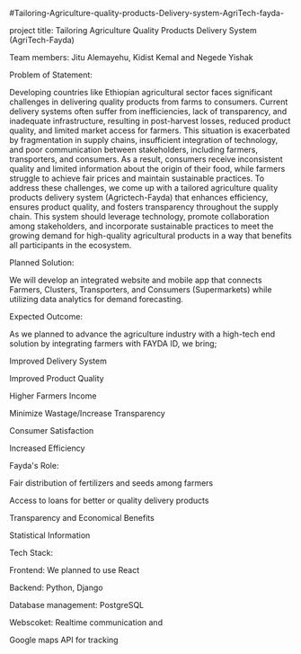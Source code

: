 #Tailoring-Agriculture-quality-products-Delivery-system-AgriTech-fayda-

 project title: Tailoring Agriculture Quality Products Delivery System (AgriTech-Fayda)
 
Team members:
Jitu Alemayehu,
Kidist Kemal and
Negede Yishak



Problem of Statement:


Developing countries like Ethiopian agricultural sector faces significant challenges in delivering quality products from farms to consumers. Current delivery systems often suffer from inefficiencies, lack of transparency, and inadequate infrastructure, resulting in post-harvest losses, reduced product quality, and limited market access for farmers.
This situation is exacerbated by fragmentation in supply chains, insufficient integration of technology, and poor communication between stakeholders, including farmers, transporters, and consumers. As a result, consumers receive inconsistent quality and limited information about the origin of their food, while farmers struggle to achieve fair prices and maintain sustainable practices.
To address these challenges, we come up with a tailored agriculture quality products delivery system (Agrictech-Fayda) that enhances efficiency, ensures product quality, and fosters transparency throughout the supply chain. This system should leverage technology, promote collaboration among stakeholders, and incorporate sustainable practices to meet the growing demand for high-quality agricultural products in a way that benefits all participants in the ecosystem.

Planned Solution:

We will develop an integrated website and mobile app that connects Farmers, Clusters, Transporters, and Consumers (Supermarkets) while utilizing data analytics for demand forecasting.

Expected Outcome:

As we planned to advance the agriculture industry with a high-tech end solution by integrating farmers with FAYDA ID, we bring; 

Improved Delivery System

Improved Product Quality

Higher Farmers Income

Minimize Wastage/Increase Transparency

Consumer Satisfaction

Increased Efficiency

Fayda's Role:

Fair distribution of fertilizers and seeds among farmers

Access to loans for better or quality delivery products

Transparency and Economical Benefits

Statistical Information

Tech Stack:

Frontend: We planned to use React

Backend: Python, Django

Database management: PostgreSQL

Webscoket: Realtime communication and

Google maps API for tracking
